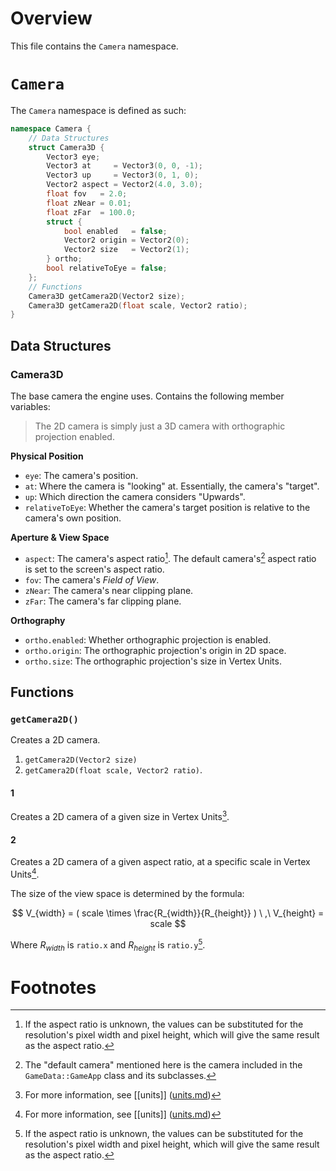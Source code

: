 # Overview

This file contains the `Camera` namespace.

# `Camera`

The `Camera` namespace is defined as such:

```cpp
namespace Camera {
    // Data Structures
    struct Camera3D {
		Vector3 eye;
		Vector3 at     = Vector3(0, 0, -1);
		Vector3 up     = Vector3(0, 1, 0);
		Vector2 aspect = Vector2(4.0, 3.0);
		float fov   = 2.0;
		float zNear = 0.01;
		float zFar  = 100.0;
		struct {
			bool enabled   = false;
			Vector2 origin = Vector2(0);
			Vector2 size   = Vector2(1);
		} ortho;
		bool relativeToEye = false;
	};
	// Functions
	Camera3D getCamera2D(Vector2 size);
	Camera3D getCamera2D(float scale, Vector2 ratio);
}
```

## Data Structures

### Camera3D

The base camera the engine uses. Contains the following member variables:

> The 2D camera is simply just a 3D camera with orthographic projection enabled.

**Physical Position**
- `eye`: The camera's position.
- `at`: Where the camera is "looking" at. Essentially, the camera's "target".
- `up`: Which direction the camera considers "Upwards".
- `relativeToEye`: Whether the camera's target position is relative to the camera's own position.

**Aperture & View Space**
- `aspect`: The camera's aspect ratio[^1]. The default camera's[^2] aspect ratio is set to the screen's aspect ratio.
- `fov`: The camera's *Field of View*.
- `zNear`: The camera's near clipping plane.
- `zFar`: The camera's far clipping plane.

**Orthography**
- `ortho.enabled`: Whether orthographic projection is enabled.
- `ortho.origin`: The orthographic projection's origin in 2D space.
- `ortho.size`: The orthographic projection's size in Vertex Units.

## Functions

### `getCamera2D()`

Creates a 2D camera.

1. `getCamera2D(Vector2 size)`
2. `getCamera2D(float scale, Vector2 ratio)`.

#### 1

Creates a 2D camera of a given size in Vertex Units[^3].

#### 2

Creates a 2D camera of a given aspect ratio, at a specific scale in Vertex Units[^3].

The size of the view space is determined by the formula:

$$
V_{width} = ( scale \times \frac{R_{width}}{R_{height}} )
\ ,\ 
V_{height} = scale
$$

Where $R_{width}$ is `ratio.x` and $R_{height}$ is `ratio.y`[^1].

# Footnotes

[^1]: If the aspect ratio is unknown, the values can be substituted for the resolution's pixel width and pixel height, which will give the same result as the aspect ratio.

[^2]: The "default camera" mentioned here is the camera included in the `GameData::GameApp` class and its subclasses.

[^3]: For more information, see [[units]] \([units.md](../../info/units.md)\)
